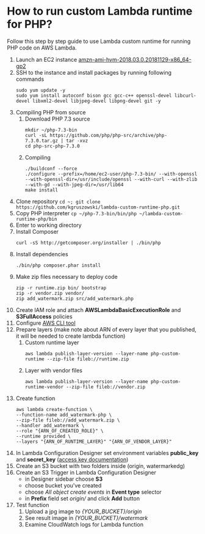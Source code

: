 # How to run custom Lambda runtime for PHP?
Follow this step by step guide to use Lambda custom runtime for running PHP code on AWS Lambda.

1. Launch an EC2 instance [amzn-ami-hvm-2018.03.0.20181129-x86_64-gp2](https://docs.aws.amazon.com/lambda/latest/dg/lambda-runtimes.html)
1. SSH to the instance and install packages by running following commands
    ```
    sudo yum update -y
    sudo yum install autoconf bison gcc gcc-c++ openssl-devel libcurl-devel libxml2-devel libjpeg-devel libpng-devel git -y
    ```
1. Compiling PHP from source
    1. Download PHP 7.3 source
        ```
        mkdir ~/php-7.3-bin
        curl -sL https://github.com/php/php-src/archive/php-7.3.0.tar.gz | tar -xvz
        cd php-src-php-7.3.0
        ```
    1. Compiling
        ```
        ./buildconf --force
        ./configure --prefix=/home/ec2-user/php-7.3-bin/ --with-openssl --with-openssl-dir=/usr/include/openssl --with-curl --with-zlib --with-gd --with-jpeg-dir=/usr/lib64
        make install
        ```
1. Clone repository `cd ~; git clone https://github.com/kgruszowski/lambda-custom-runtime-php.git`
1. Copy PHP interpreter `cp ~/php-7.3-bin/bin/php ~/lambda-custom-runtime-php/bin`
1. Enter to working directory
1. Install Composer
    ```
    curl -sS http://getcomposer.org/installer | ./bin/php
    ```
1. Install dependencies
    ```
    ./bin/php composer.phar install
    ```
1. Make zip files necessary to deploy code
    ```
    zip -r runtime.zip bin/ bootstrap
    zip -r vendor.zip vendor/
    zip add_watermark.zip src/add_watermark.php
    ```
1. Create IAM role and attach **AWSLambdaBasicExecutionRole** and **S3FullAccess** policies
1. Configure [AWS CLI tool](https://docs.aws.amazon.com/cli/latest/userguide/cli-chap-configure.html) 
1. Prepare layers (make note about ARN of every layer that you published, it will be needed to create lambda function)
    1. Custom runtime layer
        ```
        aws lambda publish-layer-version --layer-name php-custom-runtime --zip-file fileb://runtime.zip
        ```
    1. Layer with vendor files
        ```
        aws lambda publish-layer-version --layer-name php-custom-runtime-vendor --zip-file fileb://vendor.zip
        ```
1. Create function
    ```
    aws lambda create-function \
    --function-name add_watermark-php \
    --zip-file fileb://add_watermark.zip \
    --handler add_watermark \
    --role "{ARN_OF_CREATED_ROLE}" \
    --runtime provided \
    --layers "{ARN_OF_RUNTIME_LAYER}" "{ARN_OF_VENDOR_LAYER}"
    ```
1. In Lambda Configuration Designer set environment variables **public_key** and **secret_key** ([access key documentation](https://docs.aws.amazon.com/general/latest/gr/aws-sec-cred-types.html#access-keys-and-secret-access-keys)) 
1. Create an S3 bucket with two folders inside (origin, watermarkedg)
1. Create an S3 Trigger in Lambda Configuration Designer
    * in Designer sidebar choose **S3**
    * choose bucket you've created
    * choose *All object create events* in **Event type** selector
    * in **Prefix** field set *origin/* and click **Add** button
1. Test function
    1. Upload a jpg image to *{YOUR_BUCKET}/origin*
    1. See result image in *{YOUR_BUCKET}/watermark*
    1. Examine CloudWatch logs for Lambda function
        